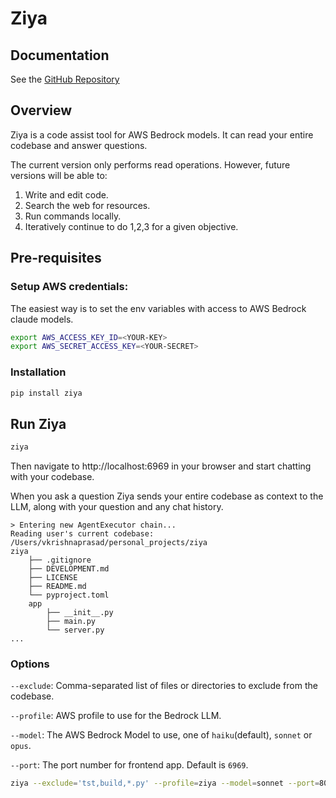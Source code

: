 # Ziya

## Documentation
See the [GitHub Repository](https://github.com/ziya-ai/ziya)

## Overview
Ziya is a code assist tool for AWS Bedrock models. It can read your entire codebase and answer questions.

The current version only performs read operations. However, future versions will be able to:

1. Write and edit code.
2. Search the web for resources.
3. Run commands locally.
4. Iteratively continue to do 1,2,3 for a given objective. 

## Pre-requisites
### Setup AWS credentials:
The easiest way is to set the env variables with access to AWS Bedrock claude models.

```bash
export AWS_ACCESS_KEY_ID=<YOUR-KEY>
export AWS_SECRET_ACCESS_KEY=<YOUR-SECRET>
```
### Installation

```bash
pip install ziya
```

## Run Ziya

```bash 
ziya
```
Then navigate to http://localhost:6969 in your browser and start chatting with your codebase. 

When you ask a question Ziya sends your entire codebase as context to the LLM, along with your question and any chat history.
```
> Entering new AgentExecutor chain...
Reading user's current codebase: /Users/vkrishnaprasad/personal_projects/ziya
ziya
    ├── .gitignore
    ├── DEVELOPMENT.md
    ├── LICENSE
    ├── README.md
    └── pyproject.toml
    app
        ├── __init__.py
        ├── main.py
        └── server.py
...
```

### Options

`--exclude`: Comma-separated list of files or directories to exclude from the codebase.

`--profile`: AWS profile to use for the Bedrock LLM.

`--model`: The AWS Bedrock Model to use, one of `haiku`(default), `sonnet` or `opus`.

`--port`: The port number for frontend app. Default is `6969`.

```bash
ziya --exclude='tst,build,*.py' --profile=ziya --model=sonnet --port=8080
```